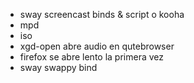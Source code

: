 * sway screencast binds & script o kooha
* mpd
* iso
* xgd-open abre audio en qutebrowser
* firefox se abre lento la primera vez
* sway swappy bind 
